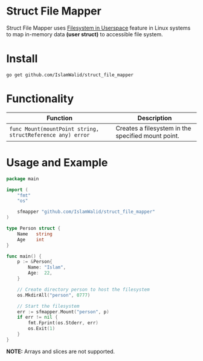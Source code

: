 # Struct File Mapper
Struct File Mapper uses [Filesystem in Userspace](https://en.wikipedia.org/wiki/Filesystem_in_Userspace) feature in Linux systems to map in-memory data **(user struct)** to accessible file system.

# Install
```
go get github.com/IslamWalid/struct_file_mapper
```

# Functionality
| Function | Description |
|----------|-------------|
| `func Mount(mountPoint string, structReference any) error` | Creates a filesystem in the specified mount point. |

# Usage and Example
```go
package main

import (
	"fmt"
	"os"

	sfmapper "github.com/IslamWalid/struct_file_mapper"
)

type Person struct {
	Name   string
	Age    int
}

func main() {
    p := &Person{
    	Name: "Islam",
    	Age:  22,
    }

    // Create directory person to host the filesystem
    os.MkdirAll("person", 0777)

    // Start the filesystem
    err := sfmapper.Mount("person", p)
    if err != nil {
        fmt.Fprint(os.Stderr, err)
        os.Exit(1)
    }
}
```

**NOTE:** Arrays and slices are not supported.
